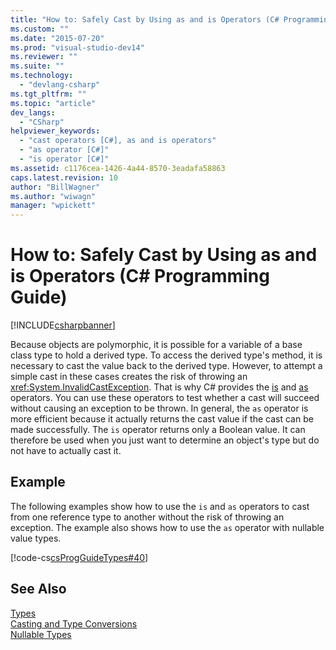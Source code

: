 ```yaml
---
title: "How to: Safely Cast by Using as and is Operators (C# Programming Guide) | Microsoft Docs"
ms.custom: ""
ms.date: "2015-07-20"
ms.prod: "visual-studio-dev14"
ms.reviewer: ""
ms.suite: ""
ms.technology: 
  - "devlang-csharp"
ms.tgt_pltfrm: ""
ms.topic: "article"
dev_langs: 
  - "CSharp"
helpviewer_keywords: 
  - "cast operators [C#], as and is operators"
  - "as operator [C#]"
  - "is operator [C#]"
ms.assetid: c1176cea-1426-4a44-8570-3eadafa58863
caps.latest.revision: 10
author: "BillWagner"
ms.author: "wiwagn"
manager: "wpickett"
---
```

# How to: Safely Cast by Using as and is Operators (C# Programming Guide)
[!INCLUDE[csharpbanner](../../../includes/csharpbanner.md)]

Because objects are polymorphic, it is possible for a variable of a base class type to hold a derived type. To access the derived type's method, it is necessary to cast the value back to the derived type. However, to attempt a simple cast in these cases creates the risk of throwing an <xref:System.InvalidCastException>. That is why C# provides the [is](../../../csharp/language-reference/keywords/is.md) and [as](../../../csharp/language-reference/keywords/as.md) operators. You can use these operators to test whether a cast will succeed without causing an exception to be thrown. In general, the `as` operator is more efficient because it actually returns the cast value if the cast can be made successfully. The `is` operator returns only a Boolean value. It can therefore be used when you just want to determine an object's type but do not have to actually cast it.  
  
## Example  
 The following examples show how to use the `is` and `as` operators to cast from one reference type to another without the risk of throwing an exception. The example also shows how to use the `as` operator with nullable value types.  
  
 [!code-cs[csProgGuideTypes#40](../../../csharp/programming-guide/nullable-types/codesnippet/csharp/how-to-safely-cast-by-us_1.cs)]  
  
## See Also  
 [Types](../../../csharp/programming-guide/types/index.md)   
 [Casting and Type Conversions](../../../csharp/programming-guide/types/casting-and-type-conversions.md)   
 [Nullable Types](../../../csharp/programming-guide/nullable-types/index.md)